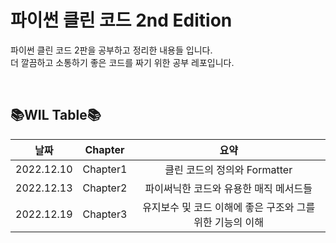 # 파이썬 클린 코드 2nd Edition 
파이썬 클린 코드 2판을 공부하고 정리한 내용들 입니다.  
더 깔끔하고 소통하기 좋은 코드를 짜기 위한 공부 레포입니다.  

<br>


## 📚**WIL Table**📚

|날짜|Chapter|요약|
|:------:|:---:|:---:|
|2022.12.10|Chapter1|클린 코드의 정의와 Formatter|
|2022.12.13|Chapter2|파이써닉한 코드와 유용한 매직 메서드들|
|2022.12.19|Chapter3|유지보수 및 코드 이해에 좋은 구조와 그를 위한 기능의 이해|
